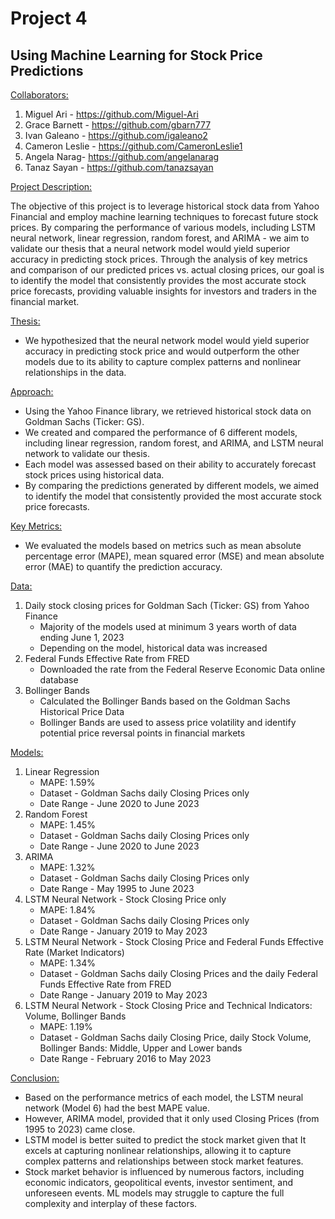 # Project 4

## Using Machine Learning for Stock Price Predictions 

<u>Collaborators:</u>

1. Miguel Ari - https://github.com/Miguel-Ari
2. Grace Barnett - https://github.com/gbarn777
3. Ivan Galeano - https://github.com/igaleano2
4. Cameron Leslie - https://github.com/CameronLeslie1
5. Angela Narag- https://github.com/angelanarag
6. Tanaz Sayan - https://github.com/tanazsayan


<u>Project Description:</u>

The objective of this project is to leverage historical stock data from Yahoo Financial and employ machine learning techniques to forecast future stock prices. By comparing the performance of various models, including LSTM neural network, linear regression, random forest, and ARIMA - we aim to validate our thesis that a neural network model would yield superior accuracy in predicting stock prices. Through the analysis of key metrics and comparison of our predicted prices vs. actual closing prices, our goal is to identify the model that consistently provides the most accurate stock price forecasts, providing valuable insights for investors and traders in the financial market.


<u>Thesis:</u>  

* We hypothesized that the neural network model would yield superior accuracy in predicting stock price and would outperform the other models due to its ability to capture complex patterns and nonlinear relationships in the data.

<u>Approach:</u> 

* Using the Yahoo Finance library, we retrieved historical stock data on Goldman Sachs (Ticker: GS).
* We created and compared the performance of 6 different models, including linear regression, random forest, and ARIMA, and LSTM neural network to validate our thesis.
* Each model was assessed based on their ability to accurately forecast stock prices using historical data.
* By comparing the predictions generated by different models, we aimed to identify the model that consistently provided the most accurate stock price forecasts.


<u>Key Metrics:</u> 

* We evaluated the models based on metrics such as mean absolute percentage error (MAPE), mean squared error (MSE) and mean absolute error (MAE) to quantify the prediction accuracy.


<u>Data:</u>

1. Daily stock closing prices for Goldman Sach (Ticker: GS) from Yahoo Finance
    * Majority of the models used at minimum 3 years worth of data ending June 1, 2023
    * Depending on the model, historical data was increased
2. Federal Funds Effective Rate from FRED
    * Downloaded the rate from the Federal Reserve Economic Data online database
3. Bollinger Bands
    * Calculated the Bollinger Bands based on the Goldman Sachs Historical Price Data
    * Bollinger Bands are used to assess price volatility and identify potential price reversal points in financial markets


<u>Models:</u>

1. Linear Regression
    * MAPE: 1.59%
    * Dataset - Goldman Sachs daily Closing Prices only
    * Date Range - June 2020 to June 2023
2. Random Forest
    * MAPE: 1.45%
    * Dataset - Goldman Sachs daily Closing Prices only
    * Date Range - June 2020 to June 2023
3. ARIMA
    * MAPE: 1.32%
    * Dataset - Goldman Sachs daily Closing Prices only
    * Date Range - May 1995 to June 2023
4. LSTM Neural Network - Stock Closing Price only
    * MAPE: 1.84%
    * Dataset - Goldman Sachs daily Closing Prices only
    * Date Range - January 2019 to May 2023
5. LSTM Neural Network - Stock Closing Price and Federal Funds Effective Rate (Market Indicators)
    * MAPE: 1.34%
    * Dataset - Goldman Sachs daily Closing Prices and the daily Federal Funds Effective Rate from FRED
    * Date Range - January 2019 to May 2023
6. LSTM Neural Network - Stock Closing Price and Technical Indicators: Volume, Bollinger Bands 
    * MAPE: 1.19%
    * Dataset - Goldman Sachs daily Closing Price, daily Stock Volume, Bollinger Bands: Middle, Upper and Lower bands
    * Date Range - February 2016 to May 2023


<u>Conclusion:</u>

* Based on the performance metrics of each model, the LSTM neural network (Model 6) had the best MAPE value. 
* However, ARIMA model, provided that it only used Closing Prices (from 1995 to 2023) came close. 
* LSTM model is better suited to predict the stock market given that It excels at capturing nonlinear relationships, allowing it to capture complex patterns and relationships between stock market features.
* Stock market behavior is influenced by numerous factors, including economic indicators, geopolitical events, investor sentiment, and unforeseen events. ML models may struggle to capture the full complexity and interplay of these factors.

